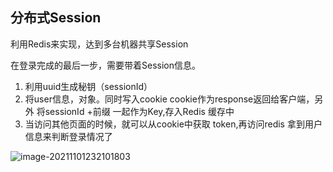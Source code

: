 ## 分布式Session

利用Redis来实现，达到多台机器共享Session

在登录完成的最后一步，需要带着Session信息。 

1. 利用uuid生成秘钥（sessionId） 
2. 将user信息，对象。同时写入cookie cookie作为response返回给客户端，另外 将sessionId +前缀 一起作为Key,存入Redis 缓存中
3. 当访问其他页面的时候，就可以从cookie中获取 token,再访问redis 拿到用户信息来判断登录情况了

<img src="https://gitee.com/HappyBinbin/pcigo/raw/master/202111012321902.png" alt="image-20211101232101803"  />

